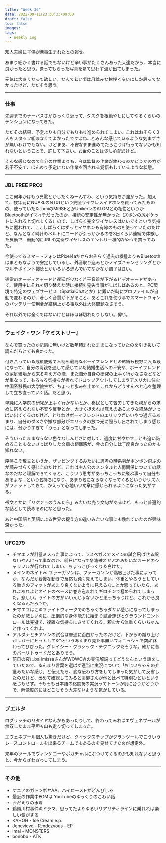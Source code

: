```yaml
---
title: "Week 36"
date: 2022-09-11T23:30:33+09:00
draft: false
toc: false
images:
tags:
  - Weekly Log
---
```


知人夫婦に子供が無事生まれたとの報せ。  

あまり細かく書ける話でもないけど辛い事がたくさんあった人達だから、本当に良かったと思う。送ってもらった写真を見て思わず涙が出てしまった。

元気に大きくなって欲しい、なんて若い頃は月並みな挨拶くらいにしか思ってなかったけど、ただそう思う。

<!--more-->

---

### 仕事

先週までのナーバスさがひっくり返って、タスクを根絶やしにしてやるくらいのテンションになってきた。  

ただその結果、予定よりも自分でもりもり進められてしまい、これはおそらく3人もスタッフ組まなくてよかったですよね…とみんな感じているような気まずさが無いわけでもない。けどまあ、不安なまま進めてたらこうは行ってないかも知れないということで、許して下さい。お金のことは少し心配だけど。

そんな感じなので自分の作業よりも、今は監督の作業が終わるのかどうかの方が若干不安で、ほんのり予定にない作業を回される覚悟もしているような状態。

---

### JBL FREE PRO2

ここ何年かはもう充電とかしたくねーんすわ、という気持ちが強かった。加えて、数年前にNUARLのNT01という完全ワイヤレスイヤホンを買ってみたものの、使っていたXiaomiのMi9SEとかUnihertzのATOMとの相性というかBluetoothがイマイチだったのか、接続の安定性が無かった（ズボンの尻ポケットに入れると切れまくる）ので、しばらく完全ワイヤレスはいいですという気持ちに覆われて、ここしばらくはずっとイヤホンも有線のものを使っていたのだけど、なんとなく時計のベルトにコードが引っかかるのを3日くらい連続で体験した反動で、衝動的にJBLの完全ワイヤレスのエントリー機的なやつを買ってみた。

今使ってるスマートフォンはPixel4aだからおそらく過去の機種よりもBluetoothはまともなようで安定しているし、外音取り込みとかノイズキャンセリングとかマルチポイント接続とかいろいろ進んでいてなかなか調子は良い。

通常のオーディオモードと遅延が少なく若干音質が下がるビデオモードがあって、使用中にそれを切り替えた時に接続を見失う事がしばしばあるのと、PC環境で特定のウェブサービス（SpatialChatとか）に繋いだ時にプロファイルが自動で変わるのか、著しく音質が下がること、あとこれを使う事でスマートフォンのバッテリー使用量が結構上がる事以外は大体問題なさそう。

それ以外では全くではないけどほぼほぼ切れたりしない。偉い。

---

### ウェイク・ワン『ケミストリー』

なんで買ったのか記憶に無いけど数年積まれたままになっていたのを引き抜いて読んだらとても良かった。

付き合っている成績優秀で人柄も最高なボーイフレンドとの結婚も視野に入る段になって、自分の両親を通して感じていた結婚生活への不安や、ボーイフレンドの家庭環境から来る考え方の溝、また自分自身の研究の上手く行かなさなどなどが重なって、もろもろ気持ちが折れてドロップアウトしてしまうアメリカに住む中国系移民の大学院生が、ちょっと歩みを止めてこれからどうすんべと心を整理して立ち直っていく話。だと思う。

単純に大学院の研究が上手く行かないとか、移民として苦労してきた親からの求めに応えられない不安や反発とか、大きく捉えれば覚えのあるような経験がいっぱい出てくるのだけど、とりわけボーイフレンドのエリックがいいやつ過ぎるあまり、自分のダメさや嫌な部分がエリックの放つ光に照らし出されてしまう感じには、分かりすぎて「うっ」となってしまった。

そういったままならない色々なしんどさに対して、過度に甘やかすことも追い詰めることもないさっぱりした文章の距離感が、今の自分には丁度良かったのかも知れない。

序盤こそ散文というか、ザッピングするみたいに思考の時系列がポンポン飛ぶのが読みづらく感じたのだけど、これは主人公のメンタルと人間関係についての話なのだなと理解できてくると、こういう思考があっちこっちに飛ぶ事って自分もあるよな…という気持ちになり、あまり気にならなくなってくるというかリズムがフィットしてきて、かえって心地いい文章に感じられるようになった気がする。

帯文とかに「リケジョのうんたら」みたいな売り文句があるけど、もっと普遍的な話として読めるのになと思った。

あと中国語と英語による世界の捉え方の違いみたいな事にも触れていたのが興味深かった。

---

### UFC279

- チマエフが計量ミスった事によって、ラスベガスでメインの試合飛ばせる訳ないやんけって事なのか、前日になって急遽破れかぶれみたいなカードのシャッフルが行われてしまい、ちょっとびっくり＆白けた。
- メインのネイトvs.ファーガソンは、ファーガソンが階級上げた事によってか、なんだか緩慢な動きで反応も鈍く見えてしまい、体重とやろうとしている動きのフィットがあまり良くないように見えるな…とか思っていたら、あれよあれよとネイトのペースに巻き込まれてギロチンで極められてしまった。悲しい。ライトの方がいいんじゃないかと思っちゃうけど、これから良くなるんだろうか。
- チマエフはこのファイトウィークでめちゃくちゃダサい感じになってしまったのが悲しいのに、圧倒的な身体能力に始まり試合運びとグラウンドコントロールは完璧で、複雑な気持ちにさせてくれる。頼むから体重くらいちゃんと作ってくれよ。
- アルダナとチアソンの試合は普通に面白かったのだけど、下からの蹴り上げがレバーにヒットしてKOというあんまり見た事無いフィニッシュで突如終わってびびった。グレイシー・クラシック・テクニックだそうな。確かに昔のバーリトゥードだとありそう。
- 前日の夜にballimissaさんがWOWOWの実況解説ってどうなんという話をしていたので、あんまり言葉を選ばず適当に実況について「おじいちゃんの介護みたいな感じ」と伝えたら、変な伝わり方をしてしまった気がして反省したのだけど、改めて確認してみると高柳さんが他と比べて特別ひどいという感じもせず。そもそも日本語の格闘技の実況ってトーンが肌に合うかどうかで、解像度的にはどこもそう大差ないような気がしている。

---

### ブエルタ

ログリッチのリタイヤなんかもあったりして、終わってみればエヴェネプールが無双したまま平坦も山も走り切ってしまった。  

エヴェネプール個人も驚きだけど、クイックステップがグランツールでこういうレースコントロールを出来るチームでもあるのを見せてきたのが想定外。

来年のツールでヴィンゲゴーやポガチャルにぶつけてくるのかも知れないと思うと、今からざわざわしてしまう。

---

### その他

- ケニアのガトンボヤAA、ハイローストがどんぴしゃ
- 最近の作業中BGMは YouTubeのゆっくりのこわい話
- おだえりの水着
- 鵜頭川村事件のドラマ、思ってたよりゆるいリアリティラインに乗れれば楽しい気がする
- KAHOH - Ice Cream e.p.
- Jenevieve - Rendezvous - EP
- imai - MONSTERS
- bonobo - ATK